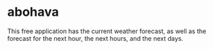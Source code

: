 # abohava
This free application has the current weather forecast, as well as the forecast for the next hour, the next hours, and the next days.
